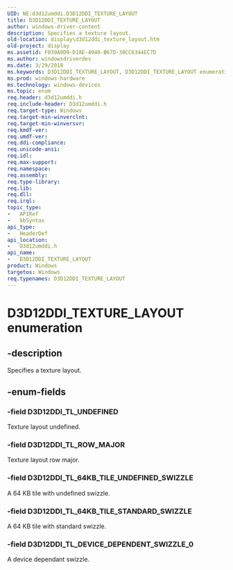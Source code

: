 ```yaml
---
UID: NE:d3d12umddi.D3D12DDI_TEXTURE_LAYOUT
title: D3D12DDI_TEXTURE_LAYOUT
author: windows-driver-content
description: Specifies a texture layout.
old-location: display\d3d12ddi_texture_layout.htm
old-project: display
ms.assetid: F039A0D9-D1AE-4940-B67D-30CC6344EC7D
ms.author: windowsdriverdev
ms.date: 3/29/2018
ms.keywords: D3D12DDI_TEXTURE_LAYOUT, D3D12DDI_TEXTURE_LAYOUT enumeration [Display Devices], D3D12DDI_TL_64KB_TILE_STANDARD_SWIZZLE, D3D12DDI_TL_64KB_TILE_UNDEFINED_SWIZZLE, D3D12DDI_TL_DEVICE_DEPENDENT_SWIZZLE_0, D3D12DDI_TL_ROW_MAJOR, D3D12DDI_TL_UNDEFINED, d3d12umddi/D3D12DDI_TEXTURE_LAYOUT, d3d12umddi/D3D12DDI_TL_64KB_TILE_STANDARD_SWIZZLE, d3d12umddi/D3D12DDI_TL_64KB_TILE_UNDEFINED_SWIZZLE, d3d12umddi/D3D12DDI_TL_DEVICE_DEPENDENT_SWIZZLE_0, d3d12umddi/D3D12DDI_TL_ROW_MAJOR, d3d12umddi/D3D12DDI_TL_UNDEFINED, display.d3d12ddi_texture_layout
ms.prod: windows-hardware
ms.technology: windows-devices
ms.topic: enum
req.header: d3d12umddi.h
req.include-header: D3d12umddi.h
req.target-type: Windows
req.target-min-winverclnt: 
req.target-min-winversvr: 
req.kmdf-ver: 
req.umdf-ver: 
req.ddi-compliance: 
req.unicode-ansi: 
req.idl: 
req.max-support: 
req.namespace: 
req.assembly: 
req.type-library: 
req.lib: 
req.dll: 
req.irql: 
topic_type:
-	APIRef
-	kbSyntax
api_type:
-	HeaderDef
api_location:
-	D3d12umddi.h
api_name:
-	D3D12DDI_TEXTURE_LAYOUT
product: Windows
targetos: Windows
req.typenames: D3D12DDI_TEXTURE_LAYOUT
---
```


# D3D12DDI_TEXTURE_LAYOUT enumeration


## -description


Specifies a texture layout.


## -enum-fields




### -field D3D12DDI_TL_UNDEFINED

Texture layout undefined. 


### -field D3D12DDI_TL_ROW_MAJOR

Texture layout row major.


### -field D3D12DDI_TL_64KB_TILE_UNDEFINED_SWIZZLE

A 64 KB tile with undefined swizzle.


### -field D3D12DDI_TL_64KB_TILE_STANDARD_SWIZZLE

A 64 KB tile with standard swizzle.


### -field D3D12DDI_TL_DEVICE_DEPENDENT_SWIZZLE_0

A device dependant swizzle.

